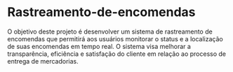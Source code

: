 # Rastreamento-de-encomendas
O objetivo deste projeto é desenvolver um sistema de rastreamento de encomendas que permitirá aos usuários monitorar o status e a localização de suas encomendas em tempo real. O sistema visa melhorar a transparência, eficiência e satisfação do cliente em relação ao processo de entrega de mercadorias.
